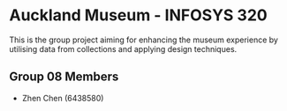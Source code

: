# Auckland Museum - INFOSYS 320
This is the group project aiming for enhancing the museum experience by utilising data from collections and applying design techniques.

## Group 08 Members
- Zhen Chen (6438580)
